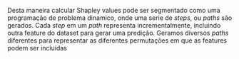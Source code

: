 Desta maneira calcular Shapley values pode ser segmentado como uma programação de problema dinamico, onde uma serie de *steps*, ou *paths* são gerados. Cada *step* em um *path* representa incrementalmente, incluindo outra feature do dataset para gerar uma predição. Geramos diversos *paths* diferentes para representar as diferentes permutações em que as features podem ser incluídas
